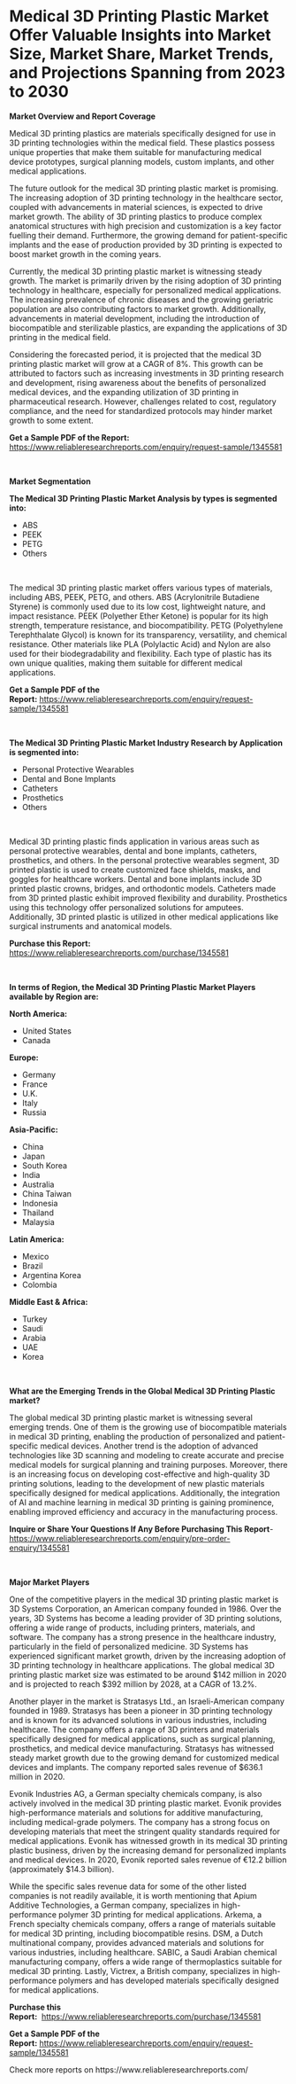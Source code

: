 <p><h1>Medical 3D Printing Plastic Market Offer Valuable Insights into Market Size, Market Share, Market Trends, and Projections Spanning from 2023 to 2030</h1></p><p><strong>Market Overview and Report Coverage</strong></p>
<p><p>Medical 3D printing plastics are materials specifically designed for use in 3D printing technologies within the medical field. These plastics possess unique properties that make them suitable for manufacturing medical device prototypes, surgical planning models, custom implants, and other medical applications.</p><p>The future outlook for the medical 3D printing plastic market is promising. The increasing adoption of 3D printing technology in the healthcare sector, coupled with advancements in material sciences, is expected to drive market growth. The ability of 3D printing plastics to produce complex anatomical structures with high precision and customization is a key factor fuelling their demand. Furthermore, the growing demand for patient-specific implants and the ease of production provided by 3D printing is expected to boost market growth in the coming years.</p><p>Currently, the medical 3D printing plastic market is witnessing steady growth. The market is primarily driven by the rising adoption of 3D printing technology in healthcare, especially for personalized medical applications. The increasing prevalence of chronic diseases and the growing geriatric population are also contributing factors to market growth. Additionally, advancements in material development, including the introduction of biocompatible and sterilizable plastics, are expanding the applications of 3D printing in the medical field.</p><p>Considering the forecasted period, it is projected that the medical 3D printing plastic market will grow at a CAGR of 8%. This growth can be attributed to factors such as increasing investments in 3D printing research and development, rising awareness about the benefits of personalized medical devices, and the expanding utilization of 3D printing in pharmaceutical research. However, challenges related to cost, regulatory compliance, and the need for standardized protocols may hinder market growth to some extent.</p></p>
<p><strong>Get a Sample PDF of the Report:</strong> <a href="https://www.reliableresearchreports.com/enquiry/request-sample/1345581">https://www.reliableresearchreports.com/enquiry/request-sample/1345581</a></p>
<p>&nbsp;</p>
<p><strong>Market Segmentation</strong></p>
<p><strong>The Medical 3D Printing Plastic Market Analysis by types is segmented into:</strong></p>
<p><ul><li>ABS</li><li>PEEK</li><li>PETG</li><li>Others</li></ul></p>
<p>&nbsp;</p>
<p><p>The medical 3D printing plastic market offers various types of materials, including ABS, PEEK, PETG, and others. ABS (Acrylonitrile Butadiene Styrene) is commonly used due to its low cost, lightweight nature, and impact resistance. PEEK (Polyether Ether Ketone) is popular for its high strength, temperature resistance, and biocompatibility. PETG (Polyethylene Terephthalate Glycol) is known for its transparency, versatility, and chemical resistance. Other materials like PLA (Polylactic Acid) and Nylon are also used for their biodegradability and flexibility. Each type of plastic has its own unique qualities, making them suitable for different medical applications.</p></p>
<p><strong>Get a Sample PDF of the Report:</strong>&nbsp;<a href="https://www.reliableresearchreports.com/enquiry/request-sample/1345581">https://www.reliableresearchreports.com/enquiry/request-sample/1345581</a></p>
<p>&nbsp;</p>
<p><strong>The Medical 3D Printing Plastic Market Industry Research by Application is segmented into:</strong></p>
<p><ul><li>Personal Protective Wearables</li><li>Dental and Bone Implants</li><li>Catheters</li><li>Prosthetics</li><li>Others</li></ul></p>
<p>&nbsp;</p>
<p><p>Medical 3D printing plastic finds application in various areas such as personal protective wearables, dental and bone implants, catheters, prosthetics, and others. In the personal protective wearables segment, 3D printed plastic is used to create customized face shields, masks, and goggles for healthcare workers. Dental and bone implants include 3D printed plastic crowns, bridges, and orthodontic models. Catheters made from 3D printed plastic exhibit improved flexibility and durability. Prosthetics using this technology offer personalized solutions for amputees. Additionally, 3D printed plastic is utilized in other medical applications like surgical instruments and anatomical models.</p></p>
<p><strong>Purchase this Report:</strong>&nbsp; <a href="https://www.reliableresearchreports.com/purchase/1345581">https://www.reliableresearchreports.com/purchase/1345581</a></p>
<p>&nbsp;</p>
<p><strong>In terms of Region, the Medical 3D Printing Plastic Market Players available by Region are:</strong></p>
<p>
    <p> <strong> North America: </strong>
        <ul>
            <li>United States</li>
            <li>Canada</li>
        </ul>
        </p> 
    <p> <strong> Europe: </strong>
        <ul>
            <li>Germany</li>
            <li>France</li>
            <li>U.K.</li>
            <li>Italy</li>
            <li>Russia</li>
        </ul>
        </p> 
    <p> <strong> Asia-Pacific: </strong>
        <ul>
            <li>China</li>
            <li>Japan</li>
            <li>South Korea</li>
            <li>India</li>
            <li>Australia</li>
            <li>China Taiwan</li>
            <li>Indonesia</li>
            <li>Thailand</li>
            <li>Malaysia</li>
        </ul>
        </p> 
    <p> <strong> Latin America: </strong>
        <ul>
            <li>Mexico</li>
            <li>Brazil</li>
            <li>Argentina Korea</li>
            <li>Colombia</li>
        </ul>
        </p> 
    <p> <strong> Middle East & Africa: </strong>
        <ul>
            <li>Turkey</li>
            <li>Saudi</li>
            <li>Arabia</li>
            <li>UAE</li>
            <li>Korea</li>
        </ul>
    </p>
    </p>
<p>&nbsp;</p>
<p><strong>What are the Emerging Trends in the Global Medical 3D Printing Plastic market?</strong></p>
<p><p>The global medical 3D printing plastic market is witnessing several emerging trends. One of them is the growing use of biocompatible materials in medical 3D printing, enabling the production of personalized and patient-specific medical devices. Another trend is the adoption of advanced technologies like 3D scanning and modeling to create accurate and precise medical models for surgical planning and training purposes. Moreover, there is an increasing focus on developing cost-effective and high-quality 3D printing solutions, leading to the development of new plastic materials specifically designed for medical applications. Additionally, the integration of AI and machine learning in medical 3D printing is gaining prominence, enabling improved efficiency and accuracy in the manufacturing process.</p></p>
<p><strong>Inquire or Share Your Questions If Any Before Purchasing This Report</strong>- <a href="https://www.reliableresearchreports.com/enquiry/pre-order-enquiry/1345581">https://www.reliableresearchreports.com/enquiry/pre-order-enquiry/1345581</a></p>
<p>&nbsp;</p>
<p><strong>Major Market Players</strong></p>
<p><p>One of the competitive players in the medical 3D printing plastic market is 3D Systems Corporation, an American company founded in 1986. Over the years, 3D Systems has become a leading provider of 3D printing solutions, offering a wide range of products, including printers, materials, and software. The company has a strong presence in the healthcare industry, particularly in the field of personalized medicine. 3D Systems has experienced significant market growth, driven by the increasing adoption of 3D printing technology in healthcare applications. The global medical 3D printing plastic market size was estimated to be around $142 million in 2020 and is projected to reach $392 million by 2028, at a CAGR of 13.2%.</p><p>Another player in the market is Stratasys Ltd., an Israeli-American company founded in 1989. Stratasys has been a pioneer in 3D printing technology and is known for its advanced solutions in various industries, including healthcare. The company offers a range of 3D printers and materials specifically designed for medical applications, such as surgical planning, prosthetics, and medical device manufacturing. Stratasys has witnessed steady market growth due to the growing demand for customized medical devices and implants. The company reported sales revenue of $636.1 million in 2020.</p><p>Evonik Industries AG, a German specialty chemicals company, is also actively involved in the medical 3D printing plastic market. Evonik provides high-performance materials and solutions for additive manufacturing, including medical-grade polymers. The company has a strong focus on developing materials that meet the stringent quality standards required for medical applications. Evonik has witnessed growth in its medical 3D printing plastic business, driven by the increasing demand for personalized implants and medical devices. In 2020, Evonik reported sales revenue of €12.2 billion (approximately $14.3 billion).</p><p>While the specific sales revenue data for some of the other listed companies is not readily available, it is worth mentioning that Apium Additive Technologies, a German company, specializes in high-performance polymer 3D printing for medical applications. Arkema, a French specialty chemicals company, offers a range of materials suitable for medical 3D printing, including biocompatible resins. DSM, a Dutch multinational company, provides advanced materials and solutions for various industries, including healthcare. SABIC, a Saudi Arabian chemical manufacturing company, offers a wide range of thermoplastics suitable for medical 3D printing. Lastly, Victrex, a British company, specializes in high-performance polymers and has developed materials specifically designed for medical applications.</p></p>
<p><strong>Purchase this Report:</strong>&nbsp;&nbsp;<a href="https://www.reliableresearchreports.com/purchase/1345581">https://www.reliableresearchreports.com/purchase/1345581</a></p>
<p></p>
<p><strong>Get a Sample PDF of the Report:</strong>&nbsp;<a href="https://www.reliableresearchreports.com/enquiry/request-sample/1345581">https://www.reliableresearchreports.com/enquiry/request-sample/1345581</a></p>
<p>Check more reports on https://www.reliableresearchreports.com/</p>